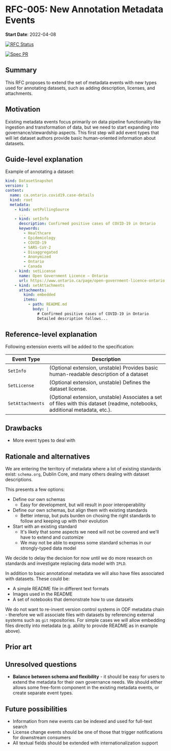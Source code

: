 # RFC-005: New Annotation Metadata Events

**Start Date**: 2022-04-08

[![RFC Status](https://img.shields.io/github/issues/detail/state/kamu-data/open-data-fabric/20?label=RFC%20Status)](https://github.com/kamu-data/open-data-fabric/issues/20)

[![Spec PR](https://img.shields.io/github/pulls/detail/state/kamu-data/open-data-fabric/21?label=Spec%20PR)](https://github.com/kamu-data/open-data-fabric/pull/21)

## Summary

This RFC proposes to extend the set of metadata events with new types used for annotating datasets, such as adding description, licenses, and attachments.

## Motivation

Existing metadata events focus primarily on data pipeline functionality like ingestion and transformation of data, but we need to start expanding into governance/stewardship aspects. This first step will add event types that will let dataset authors provide basic human-oriented information about datasets.

## Guide-level explanation

Example of annotating a dataset:

```yaml
kind: DatasetSnapshot
version: 1
content:
  name: ca.ontario.covid19.case-details
  kind: root
  metadata:
    - kind: setPollingSource
      ...
    - kind: setInfo
      description: Confirmed positive cases of COVID-19 in Ontario
      keywords:
        - Healthcare
        - Epidemiology
        - COVID-19
        - SARS-CoV-2
        - Disaggregated
        - Anonymized
        - Ontario
        - Canada
    - kind: setLicense
      name: Open Government Licence – Ontario
      url: https://www.ontario.ca/page/open-government-licence-ontario
    - kind: setAttachments
      attachments:
        kind: embedded
        items:
          - path: README.md
            body: |
              # Confirmed positive cases of COVID-19 in Ontario
              Detailed description follows...
```

## Reference-level explanation

Following extension events will be added to the specification:

| Event Type       | Description                                                                                                                |
| ---------------- | -------------------------------------------------------------------------------------------------------------------------- |
| `SetInfo`        | (Optional extension, unstable) Provides basic human-readable description of a dataset                                      |
| `SetLicense`     | (Optional extension, unstable) Defines the dataset license.                                                                |
| `SetAttachments` | (Optional extension, unstable) Associates a set of files with this dataset (readme, notebooks, additional metadata, etc.). |

## Drawbacks

- More event types to deal with


## Rationale and alternatives

We are entering the territory of metadata where a lot of existing standards exist: `schema.org`, Dublin Core, and many others dealing with dataset descriptions. 

This presents a few options:
- Define our own schemas 
  - Easy for development, but will result in poor interoperability
- Define our own schemas, but align them with existing standards
  - Better interop, but puts burden on chosing the right standards to follow and keeping up with their evolution
- Start with an existing standard
  - It's likely that some aspects we need will not be covered and we'll have to extend and customize
  - We may not be able to express some standard schemas in our strongly-typed data model

We decide to delay the decision for now until we do more research on standards and investigate replacing data model with `IPLD`.

In addition to basic annotational metadata we will also have files associated with datasets. These could be:
- A simple README file in different text formats
- Images used in the README
- A set of notebooks that demonstrate how to use datasets

We do not want to re-invent version control systems in ODF metadata chain - therefore we will associate files with datasets by referencing external systems such as `git` repositories. For simple cases we will allow embedding files directly into metadata (e.g. ability to provide README as in example above).

## Prior art

## Unresolved questions

- **Balance between schema and flexibility** - it should be easy for users to extend the metadata for their own governance needs. We should either allows some free-form component in the existing metadata events, or create separate event types.

## Future possibilities

- Information from new events can be indexed and used for full-text search
- License change events should be one of those that trigger notifications for downstream consumers
- All textual fields should be extended with internationalization support

